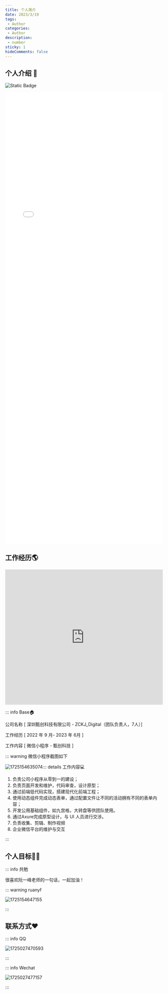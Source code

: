 ```yaml
---
title: 个人简介
date: 2023/3/19
tags: 
 - Author
categories:
 - Author
description:
 - number
sticky: 1
hideComments: false
---
```

## 个人介绍 🤴

![Static Badge](https://img.shields.io/badge/Blog_hope-you_like_it-red?logo=amazonecs)

<iframe src="/assets/aboutme.html" scrolling="auto" frameborder="0" style="width:100%;height:90rem" >
</iframe>

## 工作经历🌎

<iframe src="https://player.bilibili.com/player.html?aid=1602365662&bvid=BV1bm421n7Kx&cid=1483150722&p=1" scrolling="no" border="0" frameborder="no" framespacing="0" allowfullscreen="true" style="width:100%;height:27rem;"> </iframe>

::: info Base🏠

公司名称 [ 深圳甄创科技有限公司 - ZCKJ_Digital（团队负责人，7人）]

工作经历 [ 2022 年 9 月- 2023 年 6月 ]

工作内容 [ 微信小程序 - 甄创科技 ]

::: warning 微信小程序截图如下

![1725154635074](image/Author/1725154635074.png)::: details 工作内容💻

1. 负责公司小程序从零到一的建设；
2. 负责页面开发和维护，代码审查，设计原型；
3. 通过前端低代码实现，搭建现代化前端工程；
4. 使用动态组件完成动态表单，通过配置文件让不同的活动拥有不同的表单内容；
5. 开发公用基础组件，如九宫格，大转盘等供团队使用。
6. 通过Axure完成原型设计，与 UI 人员进行交涉。
7. 负责收集、剪辑、制作视频
8. 企业微信平台的维护与交互

:::

## 个人目标🚴‍♀️

::: info 共勉

很喜欢阮一峰老师的一句话，一起加油！

::: warning ruanyf

![1725154647155](image/Author/1725154647155.png)

:::

## 联系方式❤

::: info QQ

![1725027470593](image/Author/1725027470593.png)

:::

::: info Wechat

![1725027477157](image/Author/1725027477157.png)

:::
